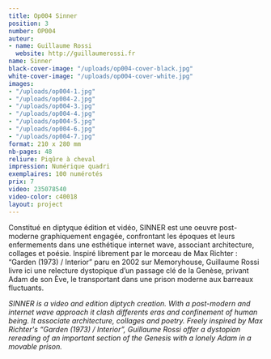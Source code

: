 ```yaml
---
title: Op004 Sinner
position: 3
number: OP004
auteur:
- name: Guillaume Rossi
  website: http://guillaumerossi.fr
name: Sinner
black-cover-image: "/uploads/op004-cover-black.jpg"
white-cover-image: "/uploads/op004-cover-white.jpg"
images:
- "/uploads/op004-1.jpg"
- "/uploads/op004-2.jpg"
- "/uploads/op004-3.jpg"
- "/uploads/op004-4.jpg"
- "/uploads/op004-5.jpg"
- "/uploads/op004-6.jpg"
- "/uploads/op004-7.jpg"
format: 210 x 280 mm
nb-pages: 48
reliure: Piqûre à cheval
impression: Numérique quadri
exemplaires: 100 numérotés
prix: 7
video: 235078540
video-color: c40018
layout: project
---
```


Constitué en diptyque édition et vidéo, SINNER est une oeuvre post-moderne graphiquement engagée, confrontant les époques et leurs enfermements dans une esthétique internet wave, associant architecture, collages et poésie.
Inspiré librement par le morceau de Max Richter : “Garden (1973) / Interior” paru en 2002 sur Memoryhouse, Guillaume Rossi livre ici une relecture dystopique d’un passage clé de la Genèse, privant Adam de son Ève, le transportant dans une prison moderne aux barreaux fluctuants.

*SINNER is a video and edition diptych creation. With a post-modern and internet wave approach it clash differents eras and confinement of human being. It associate architecture, collages and poetry.
Freely inspired by Max Richter's “Garden (1973) / Interior”, Guillaume Rossi offer a dystopian rereading of an important section of the Genesis with a lonely Adam in a movable prison.*
